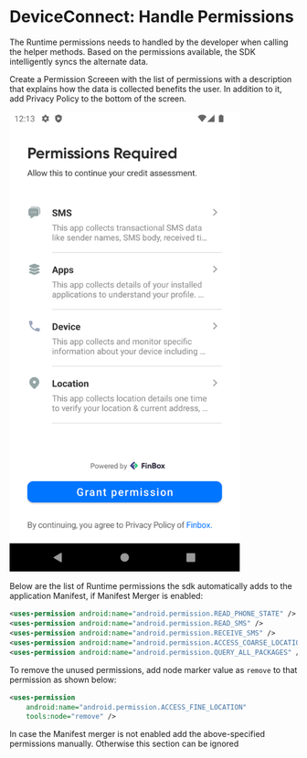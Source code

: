 # DeviceConnect: Handle Permissions

The Runtime permissions needs to handled by the developer when calling the helper methods. Based on the permissions available, the SDK intelligently syncs the alternate data.

Create a Permission Screeen with the list of permissions with a description that explains how the data is collected benefits the user. In addition to it, add Privacy Policy to the bottom of the screen.

<img src="/permission_screen.png" alt="Permission Screen" style="width:80%;height:80%" />

Below are the list of Runtime permissions the sdk automatically adds to the application Manifest, if Manifest Merger is enabled:
```xml
<uses-permission android:name="android.permission.READ_PHONE_STATE" />
<uses-permission android:name="android.permission.READ_SMS" />
<uses-permission android:name="android.permission.RECEIVE_SMS" />
<uses-permission android:name="android.permission.ACCESS_COARSE_LOCATION" />
<uses-permission android:name="android.permission.QUERY_ALL_PACKAGES" />
```

To remove the unused permissions, add node marker value as `remove` to that permission as shown below:
```xml
<uses-permission
    android:name="android.permission.ACCESS_FINE_LOCATION"
    tools:node="remove" />
```

In case the Manifest merger is not enabled add the above-specified permissions manually. Otherwise this section can be ignored
